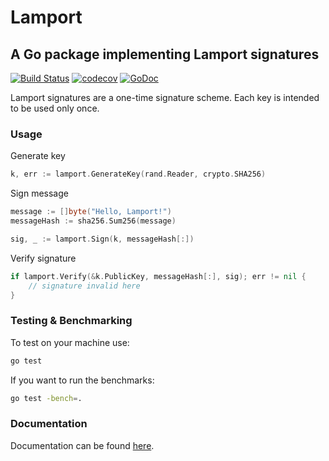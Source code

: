 # Lamport

## A Go package implementing Lamport signatures

[![Build Status](https://travis-ci.org/ureeves/lamport.svg?branch=master)](https://travis-ci.org/ureeves/lamport)
[![codecov](https://codecov.io/gh/ureeves/lamport/branch/master/graph/badge.svg)](https://codecov.io/gh/ureeves/lamport)
[![GoDoc](https://godoc.org/github.com/ureeves/lamport?status.svg)](https://godoc.org/github.com/ureeves/lamport)

Lamport signatures are a one-time signature scheme. Each key is intended to be used only once.

### Usage

Generate key

``` Go
k, err := lamport.GenerateKey(rand.Reader, crypto.SHA256)
```

Sign message

``` Go
message := []byte("Hello, Lamport!")
messageHash := sha256.Sum256(message)

sig, _ := lamport.Sign(k, messageHash[:])
```

Verify signature

``` Go
if lamport.Verify(&k.PublicKey, messageHash[:], sig); err != nil {
    // signature invalid here
}
```

### Testing & Benchmarking

To test on your machine use:

``` Bash
go test
```

If you want to run the benchmarks:

``` Bash
go test -bench=.
```

### Documentation

Documentation can be found [here](https://godoc.org/github.com/ureeves/lamport).
